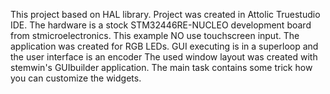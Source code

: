 This project based on HAL library.
Project was created in Attolic Truestudio IDE.
The hardware is a stock STM32446RE-NUCLEO development board from stmicroelectronics. 
This example NO use touchscreen input. The application was created for RGB LEDs. GUI executing is in a superloop and the user interface is an encoder
The used window layout was created with stemwin's GUIbuilder application. The main task contains some trick how you can customize the widgets.
